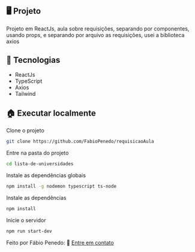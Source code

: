 ## 🖥️ Projeto

Projeto em ReactJs, aula sobre requisições, separando por componentes, usando props, e separando por arquivo as requisições, usei a biblioteca axios

## 🧱 Tecnologias

+ ReactJs
+ TypeScript
+ Axios
+ Tailwind



## 🏠 Executar localmente

Clone o projeto

```bash
git clone https://github.com/FabioPenedo/requisicaoAula
```

Entre na pasta do projeto

```bash
cd lista-de-universidades
```

Instale as dependências globais

```bash
npm install -g nodemon typescript ts-node
```

Instale as dependências

```bash
npm install
```

Inicie o servidor

```bash
npm run start-dev
```

Feito por Fábio Penedo: 👋 [Entre em contato](https://www.linkedin.com/in/fabiopenedo/)